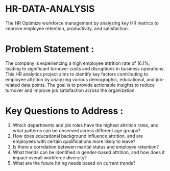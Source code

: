 # HR-DATA-ANALYSIS
The HR Optimize workforce management by analyzing key HR metrics to improve employee retention, productivity, and satisfaction.

# Problem Statement :
The company is experiencing a high employee attrition rate of 16.1%, leading to significant turnover costs and disruptions in business operations. This HR analytics project aims to identify key factors contributing to employee attrition by analyzing various demographic, educational, and job-related data points. The goal is to provide actionable insights to reduce turnover and improve job satisfaction across the organization.

# Key Questions to Address :
1.	Which departments and job roles have the highest attrition rates, and what patterns can be observed across different age groups?
2.	How does educational background influence attrition, and are employees with certain qualifications more likely to leave?
3.	Is there a correlation between marital status and employee retention?
4.	What trends can be identified in gender-based attrition, and how does it impact overall workforce diversity?
5.	What are the future hiring needs based on current trends?

